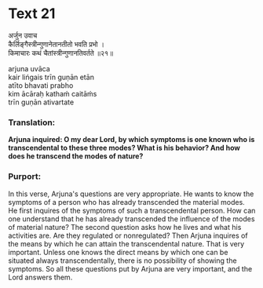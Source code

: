 # Text 21

अर्जुन उवाच  
कैर्लिङ्गैस्त्रीन्गुणानेतानतीतो भवति प्रभो ।  
किमाचारः कथं चैतांस्त्रीन्गुणानतिवर्तते ॥२१॥

arjuna uvāca  
kair lińgais trīn guṇān etān  
atīto bhavati prabho  
kim ācāraḥ kathaḿ caitāḿs  
trīn guṇān ativartate



### Translation:

**Arjuna inquired: O my dear Lord, by which symptoms is one known who is transcendental to these three modes? What is his behavior? And how does he transcend the modes of nature?**

### Purport:

In this verse, Arjuna's questions are very appropriate. He wants to know the symptoms of a person who has already transcended the material modes. He first inquires of the symptoms of such a transcendental person. How can one understand that he has already transcended the influence of the modes of material nature? The second question asks how he lives and what his activities are. Are they regulated or nonregulated? Then Arjuna inquires of the means by which he can attain the transcendental nature. That is very important. Unless one knows the direct means by which one can be situated always transcendentally, there is no possibility of showing the symptoms. So all these questions put by Arjuna are very important, and the Lord answers them.